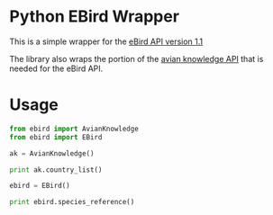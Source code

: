 Python EBird Wrapper
====================

This is a simple wrapper for the [eBird API version 1.1](https://confluence.cornell.edu/display/CLOISAPI/eBird+API+1.1)

The library also wraps the portion of the [avian knowledge API](https://confluence.cornell.edu/display/CLOISAPI/AKNAPIs) that is needed for the eBird API.

Usage
=====

```python
from ebird import AvianKnowledge
from ebird import EBird

ak = AvianKnowledge()

print ak.country_list()

ebird = EBird()

print ebird.species_reference()
```
